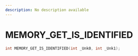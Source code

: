 ```yaml
---
description: No description available 
---
```


# MEMORY_GET_IS_IDENTIFIED

```cpp
int MEMORY_GET_IS_IDENTIFIED(int _Unk0, int _Unk1);
```